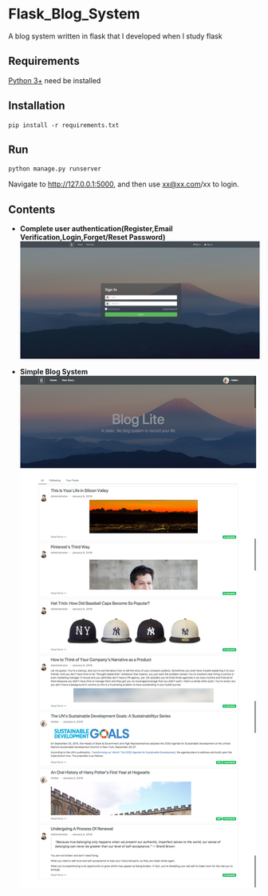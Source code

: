 # Flask_Blog_System
A blog system written in flask that I developed when I study flask

## Requirements

[Python 3+](https://www.python.org/downloads/) need be installed

## Installation
```
pip install -r requirements.txt
```

## Run

```bash	
python manage.py runserver
```
Navigate to http://127.0.0.1:5000, and then use xx@xx.com/xx to login.

## Contents

  - **Complete user authentication(Register,Email Verification,Login,Forget/Reset Password)**
  ![alt text](https://github.com/luisxiaomai/Images/blob/master/Flask_Study_App/login.png)

  
  - **Simple Blog System** 
  ![alt text](https://github.com/luisxiaomai/Images/blob/master/Flask_Study_App/Blog_Lite.png)

 

